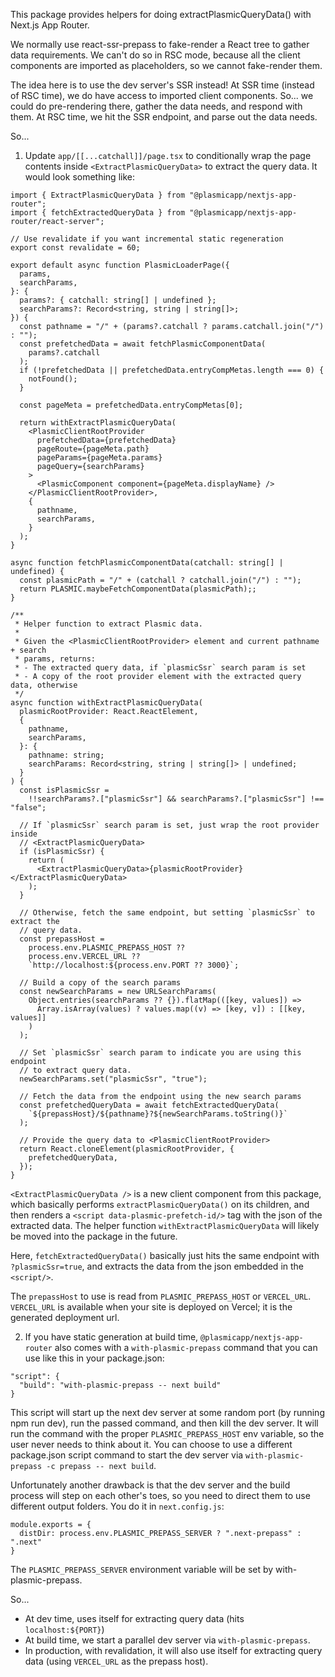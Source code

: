 This package provides helpers for doing extractPlasmicQueryData() with Next.js App Router.

We normally use react-ssr-prepass to fake-render a React tree to gather data requirements. We can't do so in RSC mode, because all the client components are imported as placeholders, so we cannot fake-render them.

The idea here is to use the dev server's SSR instead! At SSR time (instead of RSC time), we do have access to imported client components. So... we could do pre-rendering there, gather the data needs, and respond with them. At RSC time, we hit the SSR endpoint, and parse out the data needs.

So...

1. Update `app/[[...catchall]]/page.tsx` to conditionally wrap the page contents inside `<ExtractPlasmicQueryData>` to extract the query data. It would look something like:

```
import { ExtractPlasmicQueryData } from "@plasmicapp/nextjs-app-router";
import { fetchExtractedQueryData } from "@plasmicapp/nextjs-app-router/react-server";

// Use revalidate if you want incremental static regeneration
export const revalidate = 60;

export default async function PlasmicLoaderPage({
  params,
  searchParams,
}: {
  params?: { catchall: string[] | undefined };
  searchParams?: Record<string, string | string[]>;
}) {
  const pathname = "/" + (params?.catchall ? params.catchall.join("/") : "");
  const prefetchedData = await fetchPlasmicComponentData(
    params?.catchall
  );
  if (!prefetchedData || prefetchedData.entryCompMetas.length === 0) {
    notFound();
  }

  const pageMeta = prefetchedData.entryCompMetas[0];

  return withExtractPlasmicQueryData(
    <PlasmicClientRootProvider
      prefetchedData={prefetchedData}
      pageRoute={pageMeta.path}
      pageParams={pageMeta.params}
      pageQuery={searchParams}
    >
      <PlasmicComponent component={pageMeta.displayName} />
    </PlasmicClientRootProvider>,
    {
      pathname,
      searchParams,
    }
  );
}

async function fetchPlasmicComponentData(catchall: string[] | undefined) {
  const plasmicPath = "/" + (catchall ? catchall.join("/") : "");
  return PLASMIC.maybeFetchComponentData(plasmicPath);;
}

/**
 * Helper function to extract Plasmic data.
 *
 * Given the <PlasmicClientRootProvider> element and current pathname + search
 * params, returns:
 * - The extracted query data, if `plasmicSsr` search param is set
 * - A copy of the root provider element with the extracted query data, otherwise
 */
async function withExtractPlasmicQueryData(
  plasmicRootProvider: React.ReactElement,
  {
    pathname,
    searchParams,
  }: {
    pathname: string;
    searchParams: Record<string, string | string[]> | undefined;
  }
) {
  const isPlasmicSsr =
    !!searchParams?.["plasmicSsr"] && searchParams?.["plasmicSsr"] !== "false";

  // If `plasmicSsr` search param is set, just wrap the root provider inside
  // <ExtractPlasmicQueryData>
  if (isPlasmicSsr) {
    return (
      <ExtractPlasmicQueryData>{plasmicRootProvider}</ExtractPlasmicQueryData>
    );
  }

  // Otherwise, fetch the same endpoint, but setting `plasmicSsr` to extract the
  // query data.
  const prepassHost =
    process.env.PLASMIC_PREPASS_HOST ??
    process.env.VERCEL_URL ??
    `http://localhost:${process.env.PORT ?? 3000}`;

  // Build a copy of the search params
  const newSearchParams = new URLSearchParams(
    Object.entries(searchParams ?? {}).flatMap(([key, values]) =>
      Array.isArray(values) ? values.map((v) => [key, v]) : [[key, values]]
    )
  );

  // Set `plasmicSsr` search param to indicate you are using this endpoint
  // to extract query data.
  newSearchParams.set("plasmicSsr", "true");

  // Fetch the data from the endpoint using the new search params
  const prefetchedQueryData = await fetchExtractedQueryData(
    `${prepassHost}/${pathname}?${newSearchParams.toString()}`
  );

  // Provide the query data to <PlasmicClientRootProvider>
  return React.cloneElement(plasmicRootProvider, {
    prefetchedQueryData,
  });
}
```

`<ExtractPlasmicQueryData />` is a new client component from this package, which basically performs `extractPlasmicQueryData()` on its children, and then renders a `<script data-plasmic-prefetch-id/>` tag with the json of the extracted data. The helper function `withExtractPlasmicQueryData` will likely be moved into the package in the future.

Here, `fetchExtractedQueryData()` basically just hits the same endpoint with `?plasmicSsr=true`, and extracts the data from the json embedded in the `<script/>`.

The `prepassHost` to use is read from `PLASMIC_PREPASS_HOST` or `VERCEL_URL`. `VERCEL_URL` is available when your site is deployed on Vercel; it is the generated deployment url.

2. If you have static generation at build time, `@plasmicapp/nextjs-app-router` also comes with a `with-plasmic-prepass` command that you can use like this in your package.json:

```
"script": {
  "build": "with-plasmic-prepass -- next build"
}
```

This script will start up the next dev server at some random port (by running npm run dev), run the passed command, and then kill the dev server. It will run the command with the proper `PLASMIC_PREPASS_HOST` env variable, so the user never needs to think about it. You can choose to use a different package.json script command to start the dev server via `with-plasmic-prepass -c prepass -- next build`.

Unfortunately another drawback is that the dev server and the build process will step on each other's toes, so you need to direct them to use different output folders. You do it in `next.config.js`:

```
module.exports = {
  distDir: process.env.PLASMIC_PREPASS_SERVER ? ".next-prepass" : ".next"
}
```

The `PLASMIC_PREPASS_SERVER` environment variable will be set by with-plasmic-prepass.

So...

- At dev time, uses itself for extracting query data (hits `localhost:${PORT}`)
- At build time, we start a parallel dev server via `with-plasmic-prepass`.
- In production, with revalidation, it will also use itself for extracting query data (using `VERCEL_URL` as the prepass host).
